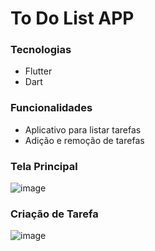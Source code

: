 # To Do List APP
### Tecnologias
- Flutter
- Dart
### Funcionalidades
- Aplicativo para listar tarefas
- Adição e remoção de tarefas


### Tela Principal
![image](https://user-images.githubusercontent.com/89322317/210681509-e2d95286-fdc2-47b5-8673-eee85f8479d5.png)

### Criação de Tarefa
![image](https://user-images.githubusercontent.com/89322317/210681613-ec3e5f3e-a812-4947-96e6-683343442866.png)

